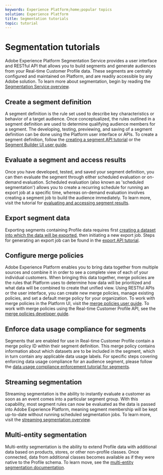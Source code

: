 ```yaml
---
keywords: Experience Platform;home;popular topics
solution: Experience Platform
title: Segmentation tutorials
topic: tutorial
---
```


# Segmentation tutorials

Adobe Experience Platform Segmentation Service provides a user interface and RESTful API that allows you to build segments and generate audiences from your Real-time Customer Profile data. These segments are centrally configured and maintained on Platform, and are readily accessible by any Adobe solution. To learn more about segmentation, begin by reading the [Segmentation Service overview](../segmentation/home.md).

## Create a segment definition

A segment definition is the rule set used to describe key characteristics or behavior of a target audience. Once conceptualized, the rules outlined in a segment definition are used to determine qualifying audience members for a segment. The developing, testing, previewing, and saving of a segment definition can be done using the Platform user interface or APIs. To create a segment definition, follow the [creating a segment API tutorial](../segmentation/tutorials/create-a-segment.md) or the [Segment Builder UI user guide](../segmentation/ui/overview.md).

## Evaluate a segment and access results

Once you have developed, tested, and saved your segment definition, you can then evaluate the segment through either scheduled evaluation or on-demand evaluation. Scheduled evaluation (also known as 'scheduled segmentation') allows you to create a recurring schedule for running an export job at a specific time, whereas on-demand evaluation involves creating a segment job to build the audience immediately. To learn more, visit the tutorial for [evaluating and accessing segment results](../segmentation/tutorials/evaluate-a-segment.md).

## Export segment data

Exporting segments containing Profile data requires first [creating a dataset into which the data will be exported](../segmentation/tutorials/create-dataset-export-segment.md), then initiating a new export job. Steps for generating an export job can be found in the [export API tutorial](../segmentation/tutorials/export-data.md). 

## Configure merge policies

Adobe Experience Platform enables you to bring data together from multiple sources and combine it in order to see a complete view of each of your individual customers. When bringing this data together, merge policies are the rules that Platform uses to determine how data will be prioritized and what data will be combined to create that unified view. Using RESTful APIs or the user interface, you can create new merge policies, manage existing policies, and set a default merge policy for your organization. To work with merge policies in the Platform UI, visit the [merge policies user guide](../profile/ui/merge-policies.md). To work with merge policies using the Real-time Customer Profile API, see the [merge policies developer guide](../profile/api/merge-policies.md).

## Enforce data usage compliance for segments

Segments that are enabled for use in Real-time Customer Profile contain a merge policy ID within their segment definition. This merge policy contains information about which datasets are to be included in the segment, which in turn contain any applicable data usage labels. For specific steps covering enforcing data usage compliance for an audience segment, please follow the [data usage compliance enforcement tutorial for segments](../segmentation/tutorials/governance.md).

## Streaming segmentation

Streaming segmentation is the ability to instantly evaluate a customer as soon as an event comes into a particular segment group. With this capability, most segment rules can now be evaluated as the data is passed into Adobe Experience Platform, meaning segment membership will be kept up-to-date without running scheduled segmentation jobs. To learn more, visit the [streaming segmentation overview](../segmentation/api/streaming-segmentation.md).

## Multi-entity segmentation

Multi-entity segmentation is the ability to extend Profile data with additional data based on products, stores, or other non-profile classes. Once connected, data from additional classes becomes available as if they were native to the Profile schema. To learn move, see the [multi-entity segmentation documentation](../segmentation/multi-entity-segmentation.md).